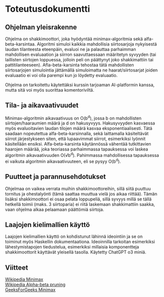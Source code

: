 # Toteutusdokumentti

## Ohjelman yleisrakenne

Ohjelma on shakkimoottori, joka hyödyntää minimax-algoritmia sekä alfa-beta-karsintaa. Algoritmi simuloi kaikkia mahdollisia siirtosarjoja nykyisestä laudan tilanteesta eteenpäin, evaluoi ne ja palauttaa parhaimman mahdollisen evaluaation ja siirron saavuttaessaan määritetyn syvyyden (tai laillisten siirtojen loppuessa, jolloin peli on päättynyt joko shakkimattiin tai pattitilanteeseen). Afla-beta-karsinta tehostaa tätä mahdollisten siirtosarjojen simulointia jättämällä simuloimatta ne haarat/siirtosarjat joiden evaluaatio ei voi olla parempi kun jo löydetty evaluaatio.

Ohjelma on tarkoitettu käytettäksi kurssin tarjoaman AI-platformin kanssa, mutta sitä voi myös suorittaa komentoriviltä.

## Tila- ja aikavaativuudet

Minimax-algoritmin aikavaativuus on O(b<sup>d</sup>), jossa b on mahdollisten siirtojen/haaraumien määrä ja d on hakusyvyys. Hakusyvyyden kasvaessa myös evaluoitavien laudan tilojen määrä kasvaa eksponentiaalisesti. Tätä saadaan nopeutettua alfa-beta-karsinnalla, sekä laittamalla käsiteltävät siirrot järjestykseen siten, että lupaavimmat siirrot, esimerkiksi lyönnit käsitellään ensiksi. Alfa-beta-karsinta käytännössä vähentää tutkittavien haarojen määrää, joka teoriassa parhaimmassa tapauksessa voi laskea algoritmin aikavaativuuden O(√b<sup>d</sup>). Pahimmassa mahdollisessa tapauksessa ei vaikuta algoritmin aikavaativuuteen, eli se pysyy O(b<sup>d</sup>).

## Puutteet ja parannusehdotukset

Ohjelmaa on vaikea verrata muihin shakkimoottoreihin, sillä siitä puuttuu tornitus ja ohestalyönti (tämä saattaa muuttua vielä jos aikaa riittää). Tämän lisäksi shakkimoottori ei osaa pelata loppupeliä, sillä syvyys millä se tällä hetkellä toimii (maks. 3 siirtoparia) ei riitä laskemaan shakkimattiin saakka, vaan ohjelma alkaa pelaamaan päättömiä siirtoja.

## Laajojen kielimallien käyttö

Laajojen kielimallien käyttö on kohdistunut lähinnä ideointiin ja se on toiminut myös Haskellin dokumentaationa. Ideoinnilla tarkoitan esimerkiksi lähestymistapojen tiedustelua, esimerkiksi millaisia komponentteja shakkimoottorit käyttävät yleisellä tasolla. Käytetty ChatGPT o3 miniä.

## Viitteet

[Wikipedia Minimax](https://en.wikipedia.org/wiki/Minimax)  
[Wikipedia Alpha-beta pruning](https://en.wikipedia.org/wiki/Alpha%E2%80%93beta_pruning)  
[GeeksForGeeks Minimax](https://www.geeksforgeeks.org/minimax-algorithm-in-game-theory-set-1-introduction/)
